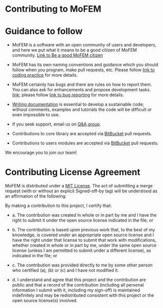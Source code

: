 Contributing to MoFEM 
==============================================

# Guidance to follow

* MoFEM is a software with an open community of users and developers, and here we put what it means to be a good citizen of MoFEM community. [Link to Be a good MoFEM citizen](http://mofem.eng.gla.ac.uk/mofem/html/being_a_good_citizen.html)

* MoFEM has its own naming conventions and guidance which you should follow when
you program, make pull requests,  etc. Please follow [link to coding practice](http://mofem.eng.gla.ac.uk/mofem/html/coding_practice.html) for more details.

* MoFEM certainly has bugs and there are rules on how to report them. You can also ask for enhancements and propose development tasks. [link](https://bitbucket.org/likask/mofem-cephas/issues?status=new&status=open); please follow 
[link to bug reporting](http://mofem.eng.gla.ac.uk/mofem/html/guidelines_bug_reporting.html) for more details.

* [Writing documentation](http://mofem.eng.gla.ac.uk/mofem/html/a_guide_to_writing_documentation.html) is essential to develop a sustainable code; without comments, examples and tutorials the code will be difficult or even impossible to use.

* If you seek support, email us on [Q&A group](https://groups.google.com/forum/#!categories/mofem-group).

* Contributions to core library are accepted via [BitBucket](https://bitbucket.org/likask/mofem-cephas) pull requests. 

* Contributions to users modules are accepted via [BitBucket](https://bitbucket.org/mofem/users-modules-cephas) pull requests. 

We encourage you to join our team!

# Contributing License Agreement

MoFEM is distributed under a [MIT License](https://opensource.org/licenses/MIT). The act of submitting a merge request (with or without an explicit Signed-off-by tag) will be understood as an affirmation of the following:

By making a contribution to this project, I certify that:

- a. The contribution was created in whole or in part by me and I have the right to submit it under the open source license indicated in the file; or

- b. The contribution is based upon previous work that, to the best of my knowledge, is covered under an appropriate open source license and I have the right under that license to submit that work with modifications, whether created in whole or in part by me, under the same open source license (unless I am permitted to submit under a different license), as indicated in the file; or

- c. The contribution was provided directly to me by some other person who certified (a), (b) or (c) and I have not modified it.

- d. I understand and agree that this project and the contribution are public and that a record of the contribution (including all personal information I submit with it, including my sign-off) is maintained indefinitely and may be redistributed consistent with this project or the open source license(s) involved.